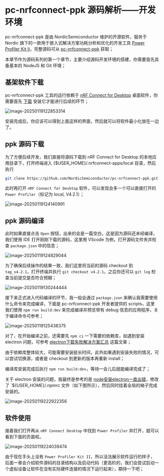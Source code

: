 # pc-nrfconnect-ppk 源码解析——开发环境

pc-nrfconnect-ppk 是由 NordicSemiconductor 维护的开源软件，服务于 Nordic 旗下的一款用于嵌入式解决方案功耗分析和优化的开发工具 [Power Profiler Kit II](https://www.nordicsemi.cn/tools/ppk2/)，完整源码可从 [pc-nrfconnect-ppk](https://github.com/NordicSemiconductor/pc-nrfconnect-ppk) 获取；

本章节作为源码系列的第一个章节，主要介绍源码开发环境的搭建，你需要首先具备基本的 NodeJS 和 Git 环境；

## 基架软件下载

pc-nrfconnect-ppk 工具的运行依赖于 [nRF Connect for Desktop](https://www.nordicsemi.com/Products/Development-tools/nrf-connect-for-desktop) 桌面软件，你需要首先 [下载](https://www.nordicsemi.com/Products/Development-tools/nRF-Connect-for-Desktop/Download#infotabs) 安装它才能进行后续的环节；

![image-20250119122853314](https://04aceac.webp.li/2025/01/eae07a1b5705ceaa212cad6534d74314.png)

安装完成后，你应该可以得到上面这样的界面，然后就可以将软件最小化放在一边了。

## ppk 源码下载

为了方便后续开发，我们直接将源码下载到 nRF Connect for Desktop 的本地应用目录下，打开终端进入 {$USER_HOME}/.nrfconnect-apps/local 目录，然后执行

```bash
git clone https://github.com/NordicSemiconductor/pc-nrfconnect-ppk.git
```

此时再打开 `nRF Connect for Desktop` 软件，可以发现会多一个可以直接打开的 `Power Profiler`（标记为 local, V4.2.1）；

![image-20250119124140991](https://04aceac.webp.li/2025/01/2906e1038d2c16ad45c61213d67fc8b8.png)

## ppk 源码编译

此时如果直接点击 `Open`  按钮，出来的会是一篇空白，这是因为源码还未经编译，我们使用 IDE 打开刚刚下载的源码，这里用 VScode 为例，打开源码文件夹并检查 `package.json` 中的信息；

![image-20250119124829044](https://04aceac.webp.li/2025/01/197d1072628d7ff1db233c1ef3ccc5fb.png)

为了确保后续操作的结果一致，我们这里将当前的源码 checkout 到 `tag_v4.2.1`，打开终端并执行 `git checkout v4.2.1`，之后你还可以 `git log` 检查当前提交是否符合预期；

![image-20250119130244444](https://04aceac.webp.li/2025/01/f1f8b8e33741bbf4bfe275111568da8d.png)

接下来正式进入代码编译的环节，我一般会通过 `package.json` 来确认我需要使用什么命令来完成编译，下面是 pc-nrfconnect-ppk 开发者提供的 scripts，这里我们使用 `npm run build:dev` 来完成编译并预览带有 debug 信息的应用程序，关于编译命令可参考；

![image-20250119125438375](https://04aceac.webp.li/2025/01/afb1f85f5c379f3388c6b1c756eb945c.png)

对了，在开始编译之前，还需要先 `npm ci` 一下需要的依赖库，如遇到安装 electron 问题，可参考 [electron下载失败解决方案汇总](https://blog.csdn.net/s_y_w123/article/details/123427419) 这篇文章；

由于依赖库整体较大，可能需要安装挺长时间，此外如果遇到安装失败的情况，可以尝试切换源，或者是 checkout 到更新的版本再重新 install；

编译库安装完成后执行 `npm run build:dev`，等待一会儿后就能编译完成了；

关于 electron 安装的问题，我最终是参考的是 [node安装electron一直出错](https://blog.csdn.net/Tomonkey/article/details/104064231)，修改了 `${USER_HOME}/.npmrc 文件（如下图所示），然后同时挂着全局的梯子完成安装的。

![image-20250119222922356](https://04aceac.webp.li/2025/01/4f9bddabb73dd00bf734909632ee79b0.png)

## 软件使用

接着我们打开再从 `nRF Connect Desktop` 中找到 `Power Profiler` 并打开，就可以看到下面的页面啦。

![image-20250119224039474](https://04aceac.webp.li/2025/01/f94c37d640edfa3ab8975818cafc741a.png)

由于现在手头上没有 `Power Profiler Kit II`，所以没法展示软件运行的样子，后面一章会介绍软件源码的目录结构以及启动代码（更高阶的，我们会尝试启动一个虚拟设备让软件在没有实际硬件连接的情况下运行起来），期待一下吧；
